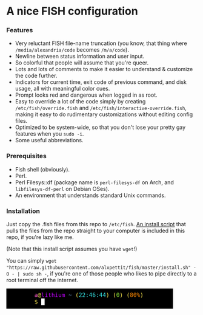 # A nice FISH configuration

### Features 
* Very reluctant FISH file-name truncation
(you know, that thing where `/media/alexandria/code` becomes `/m/a/code`).
* Newline between status information and user input.
* So colorful that people will assume that you're queer.
* Lots and lots of comments to make it easier to understand & customize the code further.
* Indicators for current time, exit code of previous command, and disk usage, all with meaningful color cues.
* Prompt looks red and dangerous when logged in as root.
* Easy to override a lot of the code simply by creating `/etc/fish/override.fish` and `/etc/fish/interactive-override.fish`,
making it easy to do rudimentary customizations without editing config files.
* Optimized to be system-wide, so that you don't lose your pretty gay features when you `sudo -i`.
* Some useful abbreviations.

### Prerequisites
* Fish shell (obviously).
* Perl.
* Perl Filesys::df (package name is `perl-filesys-df` on Arch, and `libfilesys-df-perl` on Debian OSes).
* An environment that understands standard Unix commands.

### Installation
Just copy the .fish files from this repo to `/etc/fish`.
[An install script](https://raw.githubusercontent.com/alxpettit/fish/master/install.sh)
that pulls the files from the repo straight to your computer is included in this repo, if you're lazy like me.

(Note that this install script assumes you have `wget`!)

You can simply `wget "https://raw.githubusercontent.com/alxpettit/fish/master/install.sh" -O - | sudo sh -`,
if you're one of those people who likes to pipe directly to a root terminal off the internet.

![fish prompt image](media/fish-prompt.png)
